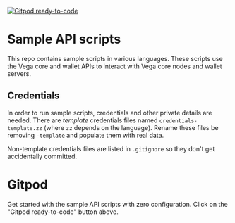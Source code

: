 [![Gitpod ready-to-code](https://img.shields.io/badge/Gitpod-ready--to--code-blue?logo=gitpod)](https://gitpod.io/#https://github.com/vegaprotocol/sample-api-scripts)

# Sample API scripts

This repo contains sample scripts in various languages. These scripts use the
Vega core and wallet APIs to interact with Vega core nodes and wallet servers.

## Credentials

In order to run sample scripts, credentials and other private details are
needed. There are *template* credentials files named `credentials-template.zz`
(where `zz` depends on the language). Rename these files be removing `-template`
and populate them with real data.

Non-template credentials files are listed in `.gitignore` so they don't get
accidentally committed.

# Gitpod

Get started with the sample API scripts with zero configuration. Click on the
"Gitpod ready-to-code" button above.
